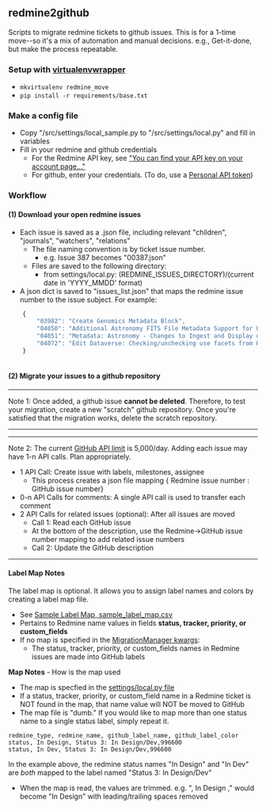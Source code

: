 ## redmine2github

Scripts to migrate redmine tickets to github issues.  This is for a 1-time move--so it's a mix of automation and manual decisions.  e.g., Get-it-done, but make the process repeatable.

### Setup with [virtualenvwrapper](http://virtualenvwrapper.readthedocs.org/en/latest/install.html#basic-installation)

* ```mkvirtualenv redmine_move```
* ```pip install -r requirements/base.txt```

### Make a config file

* Copy "/src/settings/local_sample.py to "/src/settings/local.py" and fill in variables
* Fill in your redmine and github credentials
    * For the Redmine API key, see ["You can find your API key on your account page..."](http://www.redmine.org/projects/redmine/wiki/Rest_api#Authentication)
    * For github, enter your credentials.
        (To do, use a [Personal API token](https://github.com/blog/1509-personal-api-tokens))
        
### Workflow
        
#### (1) Download your open redmine issues

* Each issue is saved as a .json file, including relevant "children", "journals", "watchers", "relations"
    * The file naming convention is by ticket issue number.  
        * e.g. Issue 387 becomes "00387.json"
    * Files are saved to the following directory:
        * from settings/local.py:  (REDMINE_ISSUES_DIRECTORY)/(current date in 'YYYY_MMDD' format)
* A json dict is saved to "issues_list.json" that maps the redmine issue number to the issue subject.  For example:

```javascript
    {
        "03982": "Create Genomics Metadata Block", 
        "04050": "Additional Astronomy FITS File Metadata Support for Units", 
        "04051": "Metadata: Astronomy - Changes to Ingest and Display of Resolution Elements", 
        "04072": "Edit Dataverse: Checking/unchecking use facets from Host Dataverse undoes any changes in the rest of the form."
    }
    
```

#### (2) Migrate your issues to a github repository


---

Note 1:  Once added, a github issue **cannot be deleted**.  Therefore, to test your migration, create a new "scratch" github repository.  Once you're satisfied that the migration works, delete the scratch repository.   

---


--- 

Note 2: The current [GitHub API limit](https://developer.github.com/v3/rate_limit/) is 5,000/day.  Adding each issue may have 1-n API calls.  Plan appropriately.

+ 1 API Call: Create issue with labels, milestones, assignee 
    + This process creates a json file mapping { Redmine issue number : GitHub issue number}
+ 0-n API Calls for comments: A single API call is used to transfer each comment
+ 2 API Calls for related issues (optional): After all issues are moved
    + Call 1: Read each GitHub issue
    + At the bottom of the description, use the Redmine->GitHub issue number mapping to add related issue numbers
    + Call 2: Update the GitHub description
---        

#### Label Map Notes

The label map is optional.  It allows you to assign label names and colors by creating a label map file.

+ See [Sample Label Map, sample_label_map.csv](https://github.com/IQSS/redmine2github/blob/master/src/settings/sample_label_map.csv)
+ Pertains to Redmine name values in fields **status, tracker, priority, or custom_fields**
+ If no map is specified in the [MigrationManager kwargs](https://github.com/IQSS/redmine2github/blob/master/src/github_issues/migration_manager.py#L127):
    * The status, tracker, priority, or custom_fields names in Redmine issues are made into GitHub labels

**Map Notes** - How is the map used


+ The map is specfied in the [settings/local.py file](https://github.com/IQSS/redmine2github/blob/master/src/settings/local_sample.py)
+ If a status, tracker, priority, or custom_field name in a Redmine ticket is NOT found in the map, that name value will NOT be moved to GitHub
+ The map file is "dumb." If you would like to map more than one status name to a single status label, simply repeat it.

```csv
redmine_type, redmine_name, github_label_name, github_label_color
status, In Design, Status 3: In Design/Dev,996600
status, In Dev, Status 3: In Design/Dev,996600
``` 

   In the example above, the redmine status names "In Design" and "In Dev" are _both_ mapped to the label named "Status 3: In Design/Dev"

+ When the map is read, the values are trimmed.  e.g. ",    In Design ," would become "In Design" with leading/trailing spaces removed 
    

